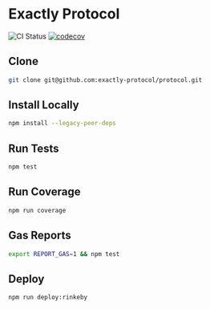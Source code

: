 # Exactly Protocol

![CI Status](https://github.com/exactly-protocol/protocol/actions/workflows/test.yml/badge.svg)
[![codecov](https://codecov.io/gh/exactly-protocol/protocol/branch/main/graph/badge.svg?token=qYngTpvXBT)](https://codecov.io/gh/exactly-protocol/protocol)

## Clone

```bash
git clone git@github.com:exactly-protocol/protocol.git
```

## Install Locally

```bash
npm install --legacy-peer-deps
```

## Run Tests

```bash
npm test
```

## Run Coverage

```bash
npm run coverage
```

## Gas Reports

```bash
export REPORT_GAS=1 && npm test
```

## Deploy

```bash
npm run deploy:rinkeby
```
